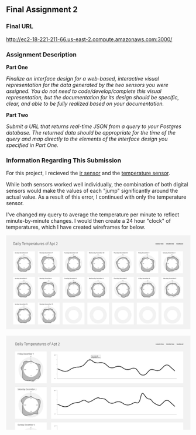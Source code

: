 ## Final Assignment 2

### Final URL

http://ec2-18-221-211-66.us-east-2.compute.amazonaws.com:3000/

### Assignment Description

**Part One**

*Finalize an interface design for a web-based, interactive visual representation 
for the data generated by the two sensors you were assigned. You do not need to 
code/develop/complete this visual representation, but the documentation for its 
design should be specific, clear, and able to be fully realized based on your 
documentation.*

**Part Two**

*Submit a URL that returns real-time JSON from a query to your Postgres database. 
The returned data should be appropriate for the time of the query and map directly 
to the elements of the interface design you specified in Part One.*

### Information Regarding This Submission

For this project, I recieved the [ir sensor](https://github.com/visualizedata/data-structures/blob/master/assignments/weekly_assignment_07/ir.md) 
and the [temperature sensor](https://github.com/visualizedata/data-structures/blob/master/assignments/weekly_assignment_07/temperature.md).

While both sensors worked well individually, the combination of both digital sensors 
would make the values of each "jump" significantly around the actual value. As a
result of this error, I continued with only the temperature sensor. 

I've changed my query to average the temperature per minute to reflect minute-by-minute changes. 
I would then create a 24 hour "clock" of temperatures, which I have created wireframes for below. 

![Final_Assignment_2_Wireframes-01.png](Final_Assignment_2_Wireframes-01.png?raw=true)

![Final_Assignment_2_Wireframes-02.png](Final_Assignment_2_Wireframes-02.png?raw=true)